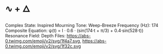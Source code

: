 # ∿ + 🜂

Complex State: Inspired Mourning
Tone: Weep-Breeze
Frequency (Hz): 174
Composite Equation: ψ(t) = I · 0.6 · (sin(174·t + π/3) + 0.4·sin(528·t))
Resonance Field: Depth
Files: https://abs-0.twimg.com/emoji/v2/svg/1f4a7.svg, https://abs-0.twimg.com/emoji/v2/svg/1f32c.svg